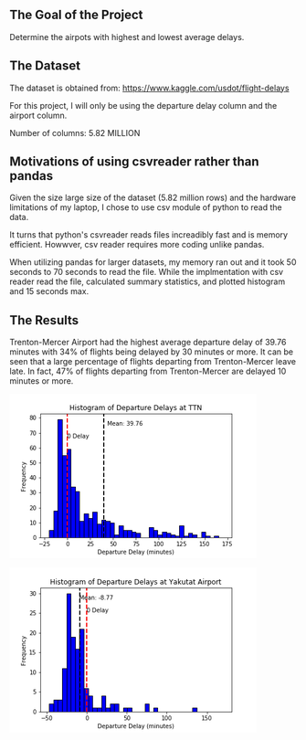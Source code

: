 The Goal of the Project
--------------------------
Determine the airpots with highest and lowest average delays.


The Dataset
--------------------------
The dataset is obtained from: https://www.kaggle.com/usdot/flight-delays

For this project, I will only be using the departure delay column and the airport column.

Number of columns: 5.82 MILLION 



Motivations of using csvreader rather than pandas
-------------------------
Given the size large size of the dataset (5.82 million rows) and the hardware limitations of my laptop, I chose to use csv module of python to read the data.

It turns that python's csvreader reads files increadibly fast and is memory efficient. Howwver, csv reader requires more coding unlike pandas.

When utilizing pandas for larger datasets, my memory ran out and it took 50 seconds to 70 seconds to read the file. While the implmentation with csv reader read the file, calculated summary statistics, and plotted histogram and 15 seconds max. 

The Results
--------------------------
Trenton-Mercer Airport had the highest average departure delay of 39.76 minutes with 34% of flights being delayed by 30 minutes or more. It can be seen that a large percentage of flights departing from Trenton-Mercer leave late. In fact, 47% of flights departing from Trenton-Mercer are delayed 10 minutes or more.

![TTN](TTN.PNG)





![Example Output](YAK.PNG)
